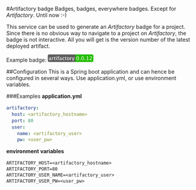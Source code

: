 #Artifactory badge
Badges, badges, everywhere badges. Except for *Artifactory*. Until now :-)

This service can be used to generate an *Artifactory* badge for a project. Since there is no obvious way to navigate to a project on *Artifactory*, the badge is not interactive. All you will get is the version number of the latest deployed artifact.

Example badge:
![example-badge](example-badge.png)

##Configuration
This is a Spring boot application and can hence be configured in several ways. Use application.yml, or use environment variables.

###Examples
**application.yml**
```yml
artifactory:
  host: <artifactory_hostname>
  port: 80
  user:
    name: <artifactory_user>
    pw: <user_pw>
```

**environment variables**
```
ARTIFACTORY_HOST=<artifactory_hostname>
ARTIFACTORY_PORT=80
ARTIFACTORY_USER_NAME=<artifactory_user>
ARTIFACTORY_USER_PW=<user_pw>
```